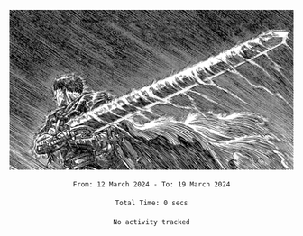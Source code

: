 <!-- Profile image -->
<p align="center">
 <img src="assets/bpD2ohb.png" width="1080px">
</p>
<!-- Profile image end -->

<div align="center">
<!--START_SECTION:waka-->

```txt
From: 12 March 2024 - To: 19 March 2024

Total Time: 0 secs

No activity tracked
```

<!--END_SECTION:waka-->
</div>
